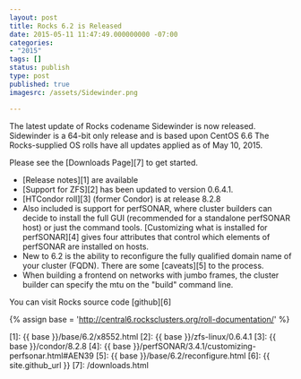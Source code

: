 ```yaml
---
layout: post
title: Rocks 6.2 is Released
date: 2015-05-11 11:47:49.000000000 -07:00
categories: 
- "2015"
tags: []
status: publish
type: post
published: true
imagesrc: /assets/Sidewinder.png

---
```


The latest update of Rocks codename Sidewinder is now released. Sidewinder is
a 64-bit only release and is based upon CentOS 6.6   The Rocks-supplied OS
rolls have all updates applied as of May 10, 2015.

Please see the [Downloads Page][7] to get started.

* [Release notes][1] are available
* [Support for ZFS][2] has been updated to version 0.6.4.1.
* [HTCondor roll][3] (former Condor) is at release 8.2.8
* Also included is support for perfSONAR, where cluster builders can decide to
  install the full GUI (recommended for a standalone perfSONAR host) or just the
  command tools. [Customizing what is installed for perfSONAR][4] gives four
  attributes that control which elements of perfSONAR are installed on hosts.
* New to 6.2 is the ability to reconfigure the fully qualified domain name of
  your cluster (FQDN). There are some [caveats][5] to the process.
* When building a frontend on networks with jumbo frames, the cluster builder
  can specify the mtu on the "build" command line.

You can visit Rocks source code [github][6]

{% assign base = 'http://central6.rocksclusters.org/roll-documentation/' %}

[1]: {{ base }}/base/6.2/x8552.html
[2]: {{ base }}/zfs-linux/0.6.4.1
[3]: {{ base }}/condor/8.2.8
[4]: {{ base }}/perfSONAR/3.4.1/customizing-perfsonar.html#AEN39
[5]: {{ base }}/base/6.2/reconfigure.html
[6]: {{ site.github_url }}
[7]: /downloads.html
